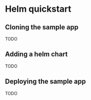 # Helm quickstart

## Cloning the sample app
TODO

## Adding a helm chart
TODO

## Deploying the sample app
TODO
